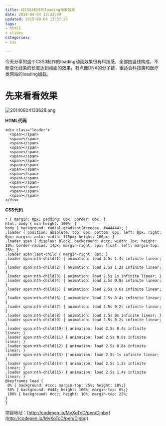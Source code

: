 ```yaml
---
title: 纯CSS3制作的loading动画效果
date: 2014-04-04 13:33:00
updated: 2015-08-04 13:37:24
tags: 
- html5
- slides
categories: 
- css

---
```

今天分享的这个CSS3制作的loading动画效果很有科技感，全部由竖线构成，不断变化线条的长度达到动画的效果，有点像DNA的分子链，很适合科技类和医疗类网站的loading加载。

# 先来看看效果
![20140804133628.png][1]
<!--more-->


**HTML代码**

    <div class="loader">
      <span></span>
      <span></span>
      <span></span>
      <span></span>
      <span></span>
      <span></span>
      <span></span>
      <span></span>
      <span></span>
      <span></span>
      <span></span>
      <span></span>
      <span></span>
      <span></span>
      <span></span>
    </div>

**CSS代码**

    * { margin: 0px; padding: 0px; border: 0px; }
    html, body { min-height: 100%; }
    body { background: radial-gradient(#eeeeee, #444444); }
    .loader { position: absolute; top: 0px; bottom: 0px; left: 0px; right: 0px; margin: auto; width: 175px; height: 100px; }
    .loader span { display: block; background: #ccc; width: 7px; height: 10%; border-radius: 14px; margin-right: 5px; float: left; margin-top: 25%; }
    .loader span:last-child { margin-right: 0px; }
    .loader span:nth-child(1) { animation: load 2.5s 1.4s infinite linear; }
    .loader span:nth-child(2) { animation: load 2.5s 1.2s infinite linear; }
    .loader span:nth-child(3) { animation: load 2.5s 1s infinite linear; }
    .loader span:nth-child(4) { animation: load 2.5s 0.8s infinite linear; }
    .loader span:nth-child(5) { animation: load 2.5s 0.6s infinite linear; }
    .loader span:nth-child(6) { animation: load 2.5s 0.4s infinite linear; }
    .loader span:nth-child(7) { animation: load 2.5s 0.2s infinite linear; }
    .loader span:nth-child(8) { animation: load 2.5s 0s infinite linear; }
    .loader span:nth-child(9) { animation: load 2.5s 0.2s infinite linear; }
    .loader span:nth-child(10) { animation: load 2.5s 0.4s infinite linear; }
    .loader span:nth-child(11) { animation: load 2.5s 0.6s infinite linear; }
    .loader span:nth-child(12) { animation: load 2.5s 0.8s infinite linear; }
    .loader span:nth-child(13) { animation: load 2.5s 1s infinite linear; }
    .loader span:nth-child(14) { animation: load 2.5s 1.2s infinite linear; }
    .loader span:nth-child(15) { animation: load 2.5s 1.4s infinite linear; }
    @keyframes load {
     0% { background: #ccc; margin-top: 25%; height: 10%;}
     50% { background: #444; height: 100%; margin-top: 0%;}
     100% { background: #ccc; height: 10%; margin-top: 25%;
    }
    }

项目地址：[http://codepen.io/MyXoToD/pen/Djnbq](http://codepen.io/MyXoToD/pen/Djnbq)


  [1]: https://imgs.gnux.cn/usr/uploads/2015/08/1148328407.png